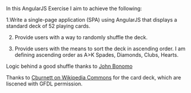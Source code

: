 In this AngularJS Exercise I aim to achieve the following:

1.Write a single-page application (SPA) using AngularJS that displays a standard deck of 52 playing cards.

2. Provide users with a way to randomly shuffle the deck.

3. Provide users with the means to sort the deck in ascending order. I am defining ascending order as A>K Spades, Diamonds, Clubs, Hearts.



Logic behind a good shuffle thanks to [John Bonomo](https://open.kattis.com/contests/ecna15practice/problems/shuffling)

Thanks to [Cburnett on Wikipedia Commons](https://en.wikipedia.org/wiki/User:Cburnett/GFDL_images/Playing_cards) for the card deck, which are liscened with GFDL permission.